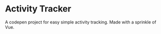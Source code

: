 # Activity Tracker

A codepen project for easy simple activity tracking. Made with a sprinkle of Vue. 